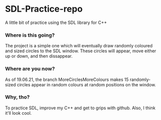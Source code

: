 # SDL-Practice-repo
A little bit of practice using the SDL library for C++

### Where is this going?
The project is a simple one which will eventually draw randomly coloured and sized circles to the SDL window. These circles will appear, move either up or down, and then dissappear.

### Where are you now?
As of 19.06.21, the branch MoreCirclesMoreColours makes 15 randomly-sized circles appear in random colours at random positions on the window. 

### Why, tho?
To practice SDL, improve my C++ and get to grips with github. Also, I think it'll look cool.
